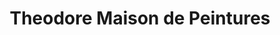 ---
title: "Theodore Maison de Peintures"
url: /saint-avertin/theodore-maison-de-peintures/
shop: peinture
---